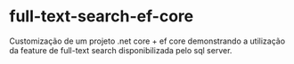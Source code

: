 # full-text-search-ef-core
Customização de um projeto .net core + ef core demonstrando a utilização da feature de full-text search disponibilizada pelo sql server.
